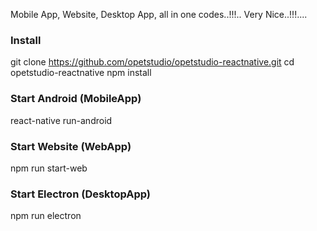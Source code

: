 
Mobile App, Website, Desktop App, all in one codes..!!!.. Very Nice..!!!....

### Install
  git clone https://github.com/opetstudio/opetstudio-reactnative.git
  cd opetstudio-reactnative
  npm install
### Start Android (MobileApp)
  react-native run-android
### Start Website (WebApp)
  npm run start-web
### Start Electron (DesktopApp)
  npm run electron
